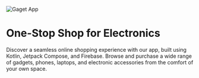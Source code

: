 ![Gaget App](https://github.com/user-attachments/assets/1b29e2b7-de58-4e30-90ac-2ce61feafa40)

# One-Stop Shop for Electronics
Discover a seamless online shopping experience with our app, built using Kotlin, Jetpack Compose, and Firebase. Browse and purchase a wide range of gadgets, phones, laptops, and electronic accessories from the comfort of your own space.
